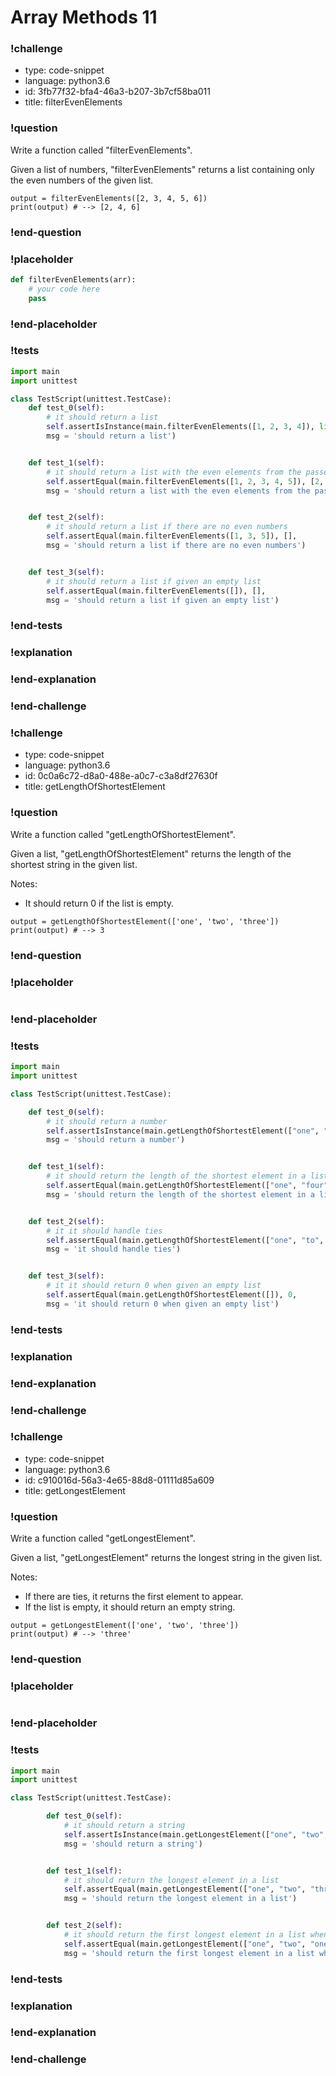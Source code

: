 # Array Methods 11

### !challenge

* type: code-snippet
* language: python3.6
* id: 3fb77f32-bfa4-46a3-b207-3b7cf58ba011
* title: filterEvenElements

### !question

Write a function called "filterEvenElements".

Given a list of numbers, "filterEvenElements" returns a list containing only the even numbers of the given list.
```
output = filterEvenElements([2, 3, 4, 5, 6])
print(output) # --> [2, 4, 6]
```

### !end-question

### !placeholder

```python
def filterEvenElements(arr):
    # your code here
    pass


```

### !end-placeholder

### !tests

```python
import main
import unittest

class TestScript(unittest.TestCase):
    def test_0(self):
        # it should return a list
        self.assertIsInstance(main.filterEvenElements([1, 2, 3, 4]), list,
        msg = 'should return a list')


    def test_1(self):
        # it should return a list with the even elements from the passed in list
        self.assertEqual(main.filterEvenElements([1, 2, 3, 4, 5]), [2, 4],
        msg = 'should return a list with the even elements from the passed in list')


    def test_2(self):
        # it should return a list if there are no even numbers
        self.assertEqual(main.filterEvenElements([1, 3, 5]), [],
        msg = 'should return a list if there are no even numbers')


    def test_3(self):
        # it should return a list if given an empty list
        self.assertEqual(main.filterEvenElements([]), [],
        msg = 'should return a list if given an empty list')


```

### !end-tests

### !explanation

### !end-explanation

### !end-challenge

### !challenge

* type: code-snippet
* language: python3.6
* id: 0c0a6c72-d8a0-488e-a0c7-c3a8df27630f
* title: getLengthOfShortestElement

### !question

Write a function called "getLengthOfShortestElement".

Given a list, "getLengthOfShortestElement" returns the length of the shortest string in the given list.

Notes:
* It should return 0 if the list is empty.

```
output = getLengthOfShortestElement(['one', 'two', 'three'])
print(output) # --> 3
```

### !end-question

### !placeholder

```python


```

### !end-placeholder

### !tests

```python
import main
import unittest

class TestScript(unittest.TestCase):

    def test_0(self):
        # it should return a number
        self.assertIsInstance(main.getLengthOfShortestElement(["one", "two", "three"]), (float, int),
        msg = 'should return a number')


    def test_1(self):
        # it should return the length of the shortest element in a list
        self.assertEqual(main.getLengthOfShortestElement(["one", "four", "three"]), 3,
        msg = 'should return the length of the shortest element in a list')


    def test_2(self):
        # it it should handle ties
        self.assertEqual(main.getLengthOfShortestElement(["one", "to", "no"]), 2,
        msg = 'it should handle ties')


    def test_3(self):
        # it it should return 0 when given an empty list
        self.assertEqual(main.getLengthOfShortestElement([]), 0,
        msg = 'it should return 0 when given an empty list')

```

### !end-tests

### !explanation

### !end-explanation

### !end-challenge

### !challenge

* type: code-snippet
* language: python3.6
* id: c910016d-56a3-4e65-88d8-01111d85a609
* title: getLongestElement

### !question

Write a function called "getLongestElement".

Given a list, "getLongestElement" returns the longest string in the given list.

Notes:
* If there are ties, it returns the first element to appear.
* If the list is empty, it should return an empty string.

```
output = getLongestElement(['one', 'two', 'three'])
print(output) # --> 'three'
```

### !end-question

### !placeholder

```python

```

### !end-placeholder

### !tests

```python
import main
import unittest

class TestScript(unittest.TestCase):

        def test_0(self):
            # it should return a string
            self.assertIsInstance(main.getLongestElement(["one", "two", "three"]), str,
            msg = 'should return a string')


        def test_1(self):
            # it should return the longest element in a list
            self.assertEqual(main.getLongestElement(["one", "two", "three"]), "three",
            msg = 'should return the longest element in a list')


        def test_2(self):
            # it should return the first longest element in a list when there are ties
            self.assertEqual(main.getLongestElement(["one", "two", "one"]), "one",
            msg = 'should return the first longest element in a list when there are ties')

```

### !end-tests

### !explanation

### !end-explanation

### !end-challenge
